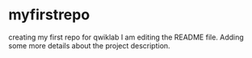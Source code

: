 # myfirstrepo
creating my first repo for qwiklab
I am editing the README file. Adding some more details about the project description.
